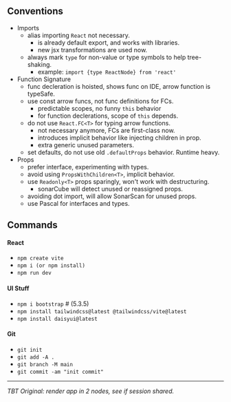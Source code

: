 ## Conventions

- Imports
  - alias importing `React` not necessary.
    - is already default export, and works with libraries.
    - new jsx transformations are used now.
  - always mark `type` for non-value or type symbols to help tree-shaking.
    - example: `import {type ReactNode} from 'react'`
- Function Signature
  - func decleration is hoisted, shows func on IDE, arrow function is typeSafe.
  - use const arrow funcs, not func definitions for FCs.
    - predictable scopes, no funny `this` behavior
    - for function declerations, scope of `this` depends.
  - do not use `React.FC<T>` for typing arrow functions.
    - not necessary anymore, FCs are first-class now.
    - introduces implicit behavior like injecting children in prop.
    - extra generic unused parameters.
  - set defaults, do not use old `.defaultProps` behavior. Runtime heavy.
- Props
  - prefer interface, experimenting with types.
  - avoid using `PropsWithChildren<T>`, implicit behavior.
  - use `Readonly<T>` props sparingly, won't work with destructuring.
    - sonarCube will detect unused or reassigned props.
  - avoiding dot import, will allow SonarScan for unused props.
  - use Pascal for interfaces and types.

## Commands

#### React

- `npm create vite`
- `npm i (or npm install)`
- `npm run dev`

#### UI Stuff

- `npm i bootstrap` # (5.3.5)
- `npm install tailwindcss@latest @tailwindcss/vite@latest`
- `npm install daisyui@latest`

#### Git

- `git init`
- `git add -A .`
- `git branch -M main`
- `git commit -am "init commit"`


---
*TBT Original: render app in 2 nodes, see if session shared.*